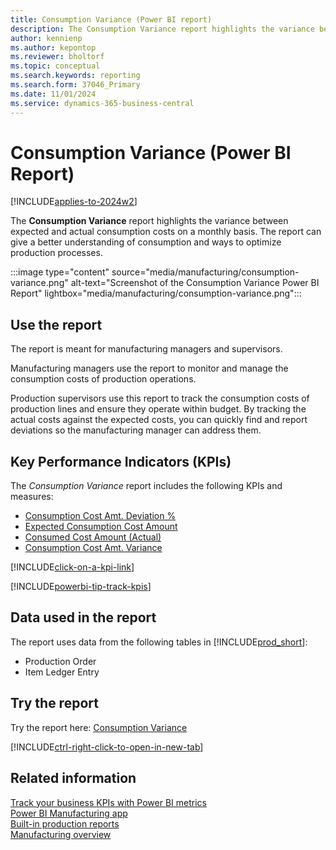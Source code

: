 ```yaml
---
title: Consumption Variance (Power BI report)
description: The Consumption Variance report highlights the variance between expected and actual consumption costs on a monthly basis.
author: kennienp
ms.author: kepontop
ms.reviewer: bholtorf
ms.topic: conceptual
ms.search.keywords: reporting
ms.search.form: 37046_Primary
ms.date: 11/01/2024
ms.service: dynamics-365-business-central
---
```


# Consumption Variance (Power BI Report)

[!INCLUDE[applies-to-2024w2](includes/applies-to-2024w2.md)]

The **Consumption Variance** report highlights the variance between expected and actual consumption costs on a monthly basis. The report can give a better understanding of consumption and ways to optimize production processes.

:::image type="content" source="media/manufacturing/consumption-variance.png" alt-text="Screenshot of the Consumption Variance Power BI Report" lightbox="media/manufacturing/consumption-variance.png":::

## Use the report

The report is meant for manufacturing managers and supervisors.

Manufacturing managers use the report to monitor and manage the consumption costs of production operations.

Production supervisors use this report to track the consumption costs of production lines and ensure they operate within budget. By tracking the actual costs against the expected costs, you can quickly find and report deviations so the manufacturing manager can address them.

## Key Performance Indicators (KPIs)

The *Consumption Variance* report includes the following KPIs and measures: 

- [Consumption Cost Amt. Deviation %](manufacturing-powerbi-kpis.md#consumption-cost-amt-deviation)
- [Expected Consumption Cost Amount](manufacturing-powerbi-kpis.md#expected-consumption-cost-amount)
- [Consumed Cost Amount (Actual)](manufacturing-powerbi-kpis.md#consumed-cost-amount-actual)
- [Consumption Cost Amt. Variance](manufacturing-powerbi-kpis.md#consumption-cost-amt-variance)

[!INCLUDE[click-on-a-kpi-link](includes/click-on-a-kpi-link.md)] 

[!INCLUDE[powerbi-tip-track-kpis](includes/powerbi-tip-track-kpis.md)]

## Data used in the report

The report uses data from the following tables in [!INCLUDE[prod_short](includes/prod_short.md)]:

- Production Order
- Item Ledger Entry
  
## Try the report

Try the report here: [Consumption Variance](https://businesscentral.dynamics.com?page=37046)

[!INCLUDE[ctrl-right-click-to-open-in-new-tab](includes/ctrl-right-click-to-open-in-new-tab.md)]

## Related information

[Track your business KPIs with Power BI metrics](track-kpis-with-power-bi-metrics.md)  
[Power BI Manufacturing app](manufacturing-powerbi-app.md)  
[Built-in production reports](production-reports.md)  
[Manufacturing overview](production-manage-manufacturing.md)